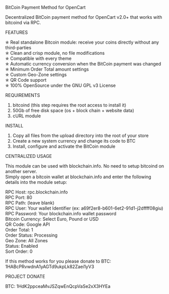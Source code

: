 BitCoin Payment Method for OpenCart

Decentralized BitCoin payment method for OpenCart v2.0+ that works with bitcoind via RPC.

FEATURES  

✯  Real standalone Bitcoin module: receive your coins directly without any third-parties  
✯  Clean and crisp module, no file modifications  
✯  Compatible with every theme  
✯  Automatic currency conversion when the BitCoin payment was changed  
✯  Minimum Order Total amount settings  
✯  Custom Geo-Zone settings  
✯  QR Code support  
✯  100% OpenSource under the GNU GPL v3 License  

REQUIREMENTS  

1. bitcoind (this step requires the root access to install it)  
2. 50Gb of free disk space (os + block chain + website data)  
3. cURL module  

INSTALL  

1. Copy all files from the upload directory into the root of your store  
2. Create a new system currency and change its code to BTC  
3. Install, configure and activate the BitCoin module  

CENTRALIZED USAGE

This module can be used with blockchain.info. No need to setup bitcoind on another server.  
Simply open a bitcoin wallet at blockchain.info and enter the following details into the module setup:  

RPC Host: rpc.blockchain.info  
RPC Port: 80  
RPC Path: (leave blank)  
RPC User: Your wallet Identifier (ex: a69f2er8-b601-6et2-91d1-j2dffff08giu)  
RPC Password: Your blockchain.info wallet password  
Bitcoin Currency: Select Euro, Pound or USD  
QR Code: Google API  
Order Total: 1  
Order Status: Processing  
Geo Zone: All Zones  
Status: Enabled  
Sort Order: 0  

If this method works for you please donate to BTC: 1HABcPRvwdnA1yAGTd9ukpLk82Zaei1yV3  

PROJECT DONATE  

BTC: 1HdK2ppceaMvJSZqwEnQcpVaSe2xX3HYEa  